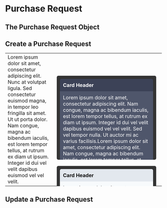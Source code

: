 # Purchase Request

## The Purchase Request Object

## Create a Purchase Request
<table>
    <style>
    .card-container {
        display: flex;
        flex-wrap: wrap;
        height: 300px;
        /* overflow-y: auto; */
    }
    .card {
        background-color: #333;
        width: 300px;
        height: 250px;
        margin: 10px;
        padding: 10px;
        border-radius: 5px;
    }
    .dark-card-header {
        background-color: #3C4257;
        color: #fff;
        font-weight: bold;
        padding: 10px;
        border-top-left-radius: 5px;
        border-top-right-radius: 5px;
    }
    .dark-card-content {
        background-color: #4F566B;
        color: #fff;
        padding: 10px;
        height: 200px;
        overflow-y: auto;
    }
    .light-card-header {
        background-color: #E3E8EE;
        color: #111;
        font-weight: bold;
        padding: 10px;
        border-top-left-radius: 5px;
        border-top-right-radius: 5px;
    }
    .light-card-content {
        background-color: #F7FAFC;
        color: #111;
        padding: 10px;
        height: 200px;
        overflow-y: auto;
    }
    </style>
  <tr>
    <td width="60%">
      Lorem ipsum dolor sit amet, consectetur adipiscing elit. Nunc at volutpat ligula. Sed consectetur euismod magna, in tempor leo fringilla sit amet. Ut ut porta dolor. Nam congue, magna ac bibendum iaculis, est lorem tempor tellus, at rutrum ex diam ut ipsum. Integer id dui vel velit dapibus euismod vel vel velit.
    </td>
    <td width="40%">
      <div class="card-container">
        <div class="card">
          <div class="dark-card-header">
            Card Header
          </div>
          <div class="dark-card-content">
            Lorem ipsum dolor sit amet, consectetur adipiscing elit. Nam congue, magna ac bibendum iaculis, est lorem tempor tellus, at rutrum ex diam ut ipsum. Integer id dui vel velit dapibus euismod vel vel velit. Sed vel tempor nulla. Ut auctor mi ac varius facilisis.Lorem ipsum dolor sit amet, consectetur adipiscing elit. Nam congue, magna ac bibendum iaculis, est lorem tempor tellus, at rutrum ex diam ut ipsum. Integer id dui vel velit dapibus euismod vel vel velit. Sed vel tempor nulla. Ut auctor mi ac varius facilisis.Lorem ipsum dolor sit amet, consectetur adipiscing elit. Nam congue, magna ac bibendum iaculis, est lorem tempor tellus, at rutrum ex diam ut ipsum. Integer id dui vel velit dapibus euismod vel vel velit. Sed vel tempor nulla. Ut auctor mi ac varius facilisis.
          </div>
        </div>
        <div class="card">
          <div class="light-card-header">
            Card Header
          </div>
          <div class="light-card-content">
            Lorem ipsum dolor sit amet, consectetur adipiscing elit. Nam congue, magna ac bibendum iaculis, est lorem tempor tellus, at rutrum ex diam ut ipsum. Integer id dui vel velit dapibus euismod vel vel velit. Sed vel tempor nulla. Ut auctor mi ac varius facilisis.Lorem ipsum dolor sit amet, consectetur adipiscing elit. Nam congue, magna ac bibendum iaculis, est lorem tempor tellus, at rutrum ex diam ut ipsum. Integer id dui vel velit dapibus euismod vel vel velit. Sed vel tempor nulla. Ut auctor mi ac varius facilisis.Lorem ipsum dolor sit amet, consectetur adipiscing elit. Nam congue, magna ac bibendum iaculis, est lorem tempor tellus, at rutrum ex diam ut ipsum. Integer id dui vel velit dapibus euismod vel vel velit. Sed vel tempor nulla. Ut auctor mi ac varius facilisis.
          </div>
        </div>
      </div>
    </td>
  </tr>
</table>

## Update a Purchase Request
